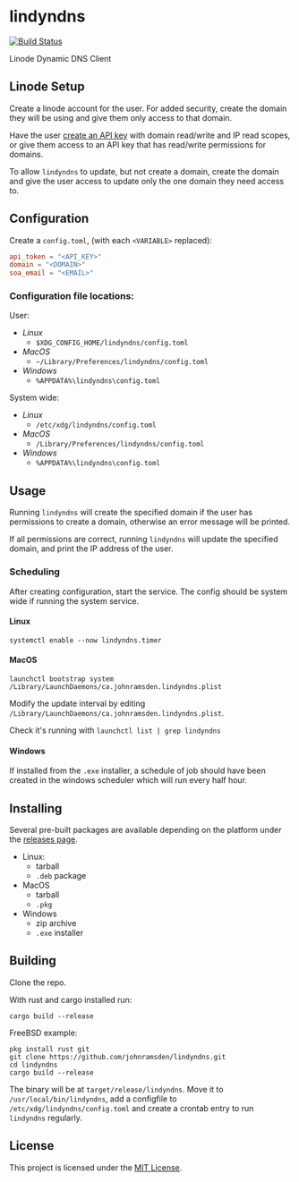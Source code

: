 # lindyndns

[![Build Status](https://travis-ci.com/johnramsden/lindyndns.svg?branch=master)](https://travis-ci.com/johnramsden/lindyndns)

Linode Dynamic DNS Client

## Linode Setup

Create a linode account for the user. For added security, create the domain they will be using
and give them only access to that domain.

Have the user [create an API key](https://cloud.linode.com/profile/tokens) with domain read/write and IP read scopes, or give them access to an API key that has read/write permissions for domains.

To allow `lindyndns` to update, but not create a domain, create the domain and give the user access to update only the one domain they need access to.

## Configuration

Create a `config.toml`, (with each `<VARIABLE>` replaced):

```toml
api_token = "<API_KEY>"
domain = "<DOMAIN>"
soa_email = "<EMAIL>"
```

### Configuration file locations:

User:

* *Linux*
    * `$XDG_CONFIG_HOME/lindyndns/config.toml`
* *MacOS*
    * `~/Library/Preferences/lindyndns/config.toml`
* *Windows*
    * `%APPDATA%\lindyndns\config.toml`

System wide:

* *Linux*
    * `/etc/xdg/lindyndns/config.toml`
* *MacOS*
    * `/Library/Preferences/lindyndns/config.toml`
* *Windows*
    * `%APPDATA%\lindyndns\config.toml`

## Usage

Running `lindyndns` will create the specified domain if the user has permissions to create a domain, otherwise an error message will be printed.

If all permissions are correct, running `lindyndns` will update the specified domain, and print the IP address of the user.

### Scheduling

After creating configuration, start the service. The config should be system
wide if running the system service.

#### Linux

``` 
systemctl enable --now lindyndns.timer
```

#### MacOS

``` 
launchctl bootstrap system /Library/LaunchDaemons/ca.johnramsden.lindyndns.plist
```

Modify the update interval by editing `/Library/LaunchDaemons/ca.johnramsden.lindyndns.plist`.

Check it's running with `launchctl list | grep lindyndns`

#### Windows

If installed from the `.exe` installer, a schedule of job should have been created in the windows scheduler which will run every half hour.

## Installing

Several pre-built packages are available depending on the platform under the [releases page](https://github.com/johnramsden/lindyndns/releases).

*  Linux: 
    * tarball
    * `.deb` package
*  MacOS
    * tarball
    * `.pkg`
*  Windows
    * zip archive
    * `.exe` installer

## Building

Clone the repo.

With rust and cargo installed run:

```
cargo build --release
```

FreeBSD example:

```
pkg install rust git
git clone https://github.com/johnramsden/lindyndns.git
cd lindyndns
cargo build --release
```

The binary will be at `target/release/lindyndns`. Move it to `/usr/local/bin/lindyndns`, add a configfile to `/etc/xdg/lindyndns/config.toml` and create a crontab entry to run `lindyndns` regularly.

## License

This project is licensed under the [MIT License](LICENSE).
